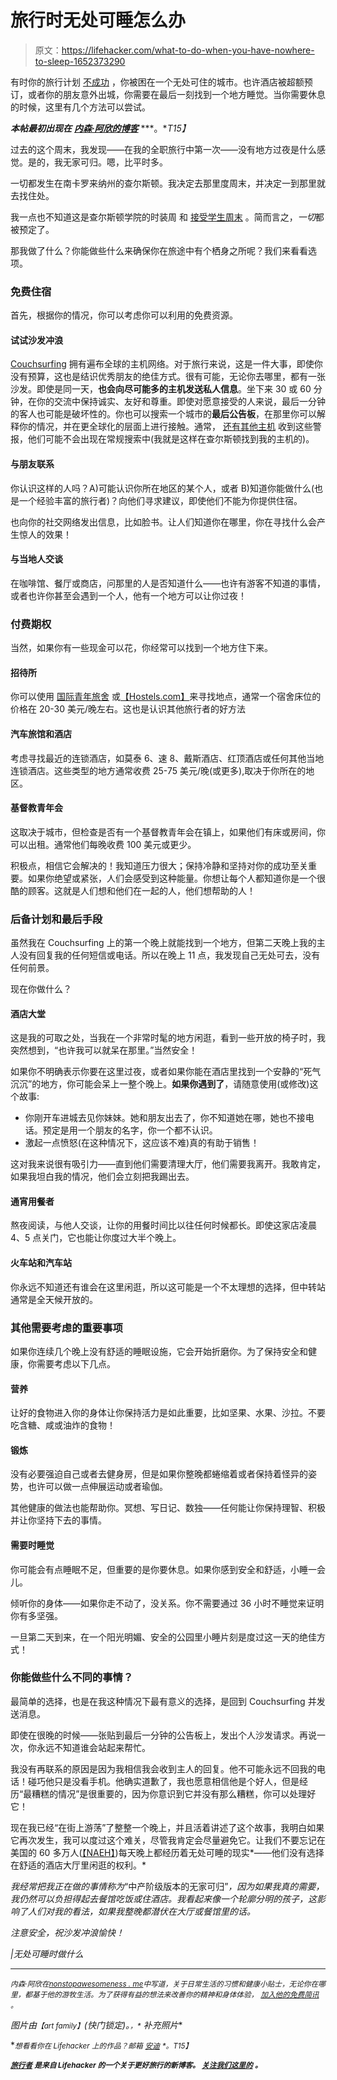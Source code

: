 # 旅行时无处可睡怎么办

> 原文：<https://lifehacker.com/what-to-do-when-you-have-nowhere-to-sleep-1652373290>

有时你的旅行计划 [不成功](https://lifehacker.com/how-to-prepare-for-everything-that-can-possibly-go-wron-1652103000) ，你被困在一个无处可住的城市。也许酒店被超额预订，或者你的朋友意外出城，你需要在最后一刻找到一个地方睡觉。当你需要休息的时候，这里有几个方法可以尝试。



***本帖最初出现在*** [***内森·阿欣的博客***](http://www.nonstopawesomeness.me/2012/03/what-to-do-when-you-have-nowhere-to-sleep/) ***。**T15】*

过去的这个周末，我发现——在我的全职旅行中第一次——没有地方过夜是什么感觉。是的，我无家可归。嗯，比平时多。

一切都发生在南卡罗来纳州的查尔斯顿。我决定去那里度周末，并决定一到那里就去找住处。

我一点也不知道这是查尔斯顿学院的时装周 和 [接受学生周末](http://admissions.cofc.edu/explorethecollege/events/acceptedweekend.php) 。简而言之，*一切*都被预定了。

那我做了什么？你能做些什么来确保你在旅途中有个栖身之所呢？我们来看看选项。

### 免费住宿

首先，根据你的情况，你可以考虑你可以利用的免费资源。

#### 试试沙发冲浪

[Couchsurfing](http://www.couchsurfing.org/) 拥有遍布全球的主机网络。对于旅行来说，这是一件大事，即使你没有预算，这也是结识优秀朋友的绝佳方式。很有可能，无论你去哪里，都有一张沙发。即使是同一天，**也会向尽可能多的主机发送私人信息**。坐下来 30 或 60 分钟，在你的交流中保持诚实、友好和尊重。即使对愿意接受的人来说，最后一分钟的客人也可能是破坏性的。你也可以搜索一个城市的**最后公告板**，在那里你可以解释你的情况，并在更全球化的层面上进行接触。通常， [还有其他主机](https://lifehacker.com/the-best-hotel-alternatives-besides-airbnb-1630874742) 收到这些警报，他们可能不会出现在常规搜索中(我就是这样在查尔斯顿找到我的主机的)。

#### 与朋友联系

你认识这样的人吗？A)可能认识你所在地区的某个人，或者 B)知道你能做什么(也是一个经验丰富的旅行者)？向他们寻求建议，即使他们不能为你提供住宿。

也向你的社交网络发出信息，比如脸书。让人们知道你在哪里，你在寻找什么会产生惊人的效果！

#### 与当地人交谈

在咖啡馆、餐厅或商店，问那里的人是否知道什么——也许有游客不知道的事情，或者也许你甚至会遇到一个人，他有一个地方可以让你过夜！

### 付费期权

当然，如果你有一些现金可以花，你经常可以找到一个地方住下来。

#### 招待所

你可以使用 [国际青年旅舍](http://www.hihostels.com/) 或[【Hostels.com】](http://www.hostels.com/)来寻找地点，通常一个宿舍床位的价格在 20-30 美元/晚左右。这也是认识其他旅行者的好方法

#### 汽车旅馆和酒店

考虑寻找最近的连锁酒店，如莫泰 6、速 8、戴斯酒店、红顶酒店或任何其他当地连锁酒店。这些类型的地方通常收费 25-75 美元/晚(或更多),取决于你所在的地区。

#### 基督教青年会

这取决于城市，但检查是否有一个基督教青年会在镇上，如果他们有床或房间，你可以出租。通常他们每晚收费 100 美元或更少。

积极点，相信它会解决的！我知道压力很大；保持冷静和坚持对你的成功至关重要。如果你绝望或紧张，人们会感受到这种能量。你想让每个人都知道你是一个很酷的顾客。这就是人们想和他们在一起的人，他们想帮助的人！

### 后备计划和最后手段

虽然我在 Couchsurfing 上的第一个晚上就能找到一个地方，但第二天晚上我的主人没有回复我的任何短信或电话。所以在晚上 11 点，我发现自己无处可去，没有任何前景。

现在你做什么？

#### 酒店大堂

这是我的可取之处，当我在一个非常时髦的地方闲逛，看到一些开放的椅子时，我突然想到，“也许我可以就呆在那里。”当然安全！

如果你不明确表示你要在这里过夜，或者如果你能在酒店里找到一个安静的“死气沉沉”的地方，你可能会呆上一整个晚上。**如果你遇到了**，请随意使用(或修改)这个故事:

*   你刚开车进城去见你妹妹。她和朋友出去了，你不知道她在哪，她也不接电话。预定是用一个朋友的名字，你一个都不认识。
*   激起一点愤怒(在这种情况下，这应该不难)真的有助于销售！

这对我来说很有吸引力——直到他们需要清理大厅，他们需要我离开。我敢肯定，如果我坦白我的情况，他们会立刻把我踢出去。

#### 通宵用餐者

熬夜阅读，与他人交谈，让你的用餐时间比以往任何时候都长。即使这家店凌晨 4、5 点关门，它也能让你度过大半个晚上。

#### 火车站和汽车站

你永远不知道还有谁会在这里闲逛，所以这可能是一个不太理想的选择，但中转站通常是全天候开放的。

### 其他需要考虑的重要事项

如果你连续几个晚上没有舒适的睡眠设施，它会开始折磨你。为了保持安全和健康，你需要考虑以下几点。

#### 营养

让好的食物进入你的身体让你保持活力是如此重要，比如坚果、水果、沙拉。不要吃含糖、咸或油炸的食物！

#### 锻炼

没有必要强迫自己或者去健身房，但是如果你整晚都蜷缩着或者保持着怪异的姿势，也许可以做一点伸展运动或者瑜伽。

其他健康的做法也能帮助你。冥想、写日记、数独——任何能让你保持理智、积极并让你坚持下去的事情。

#### 需要时睡觉

你可能会有点睡眠不足，但重要的是你要休息。如果你感到安全和舒适，小睡一会儿。

倾听你的身体——如果你走不动了，没关系。你不需要通过 36 小时不睡觉来证明你有多坚强。

一旦第二天到来，在一个阳光明媚、安全的公园里小睡片刻是度过这一天的绝佳方式！

### 你能做些什么不同的事情？

最简单的选择，也是在我这种情况下最有意义的选择，是回到 Couchsurfing 并发送消息。

即使在很晚的时候——张贴到最后一分钟的公告板上，发出个人沙发请求。再说一次，你永远不知道谁会站起来帮忙。

我没有再联系的原因是因为我相信我会收到主人的回复。他不可能永远不回我的电话！碰巧他只是没看手机。他确实道歉了，我也愿意相信他是个好人，但是经历“最糟糕的情况”是很重要的，因为你意识到它并没有那么糟糕，你可以处理好它！

现在我已经“在街上游荡”了整整一个晚上，并且活着讲述了这个故事，我明白如果它再次发生，我可以度过这个难关，尽管我肯定会尽量避免它。让我们不要忘记在美国的 60 多万人([【NAEH】](http://www.endhomelessness.org/content/article/detail/4361/))每天晚上都经历着无处可睡的现实*——他们没有选择在舒适的酒店大厅里闲逛的权利。*

*我经常把我正在做的事情称为*“中产阶级版本的无家可归”*，因为如果我真的需要，我仍然可以负担得起去餐馆吃饭或住酒店。我看起来像一个轮廓分明的孩子，这影响了人们对我的看法，如果我整晚都潜伏在大厅或餐馆里的话。*

*注意安全，祝沙发冲浪愉快！*

*|无处可睡时做什么*

* * *

**<small>内森·阿欣在</small>*[*<small>nonstopawesomeness . me</small>*](http://NonstopAwesomeness.me)*<small>中写道，关于日常生活的习惯和健康小贴士，无论你在哪里，都基于他的游牧生活。为了获得有益的想法来改善你的精神和身体体验，</small>* [*<small>加入他的免费简讯</small>*](http://www.nonstopawesomeness.me/signup) *<small>。</small>**

**图片由*<small>*【art family】*</small>*(快门锁定)。*[<small></small>](https://www.flickr.com/photos/apreche/4094627291/)*<small>*，*</small> 补充照片**

**<small>*想看看你在 Lifehacker 上的作品？邮箱*</small> [<small>*安迪*</small>](mailto:andy@lifehacker.com) <small>*。*T15】</small>**

**[<small>*旅行者*</small>](http://wayfarer.lifehacker.com/) <small>*是来自 Lifehacker 的一个关于更好旅行的新博客。*</small> [<small>*关注我们这里的*</small>](https://twitter.com/WayfarerLH) <small>*。*</small>**
